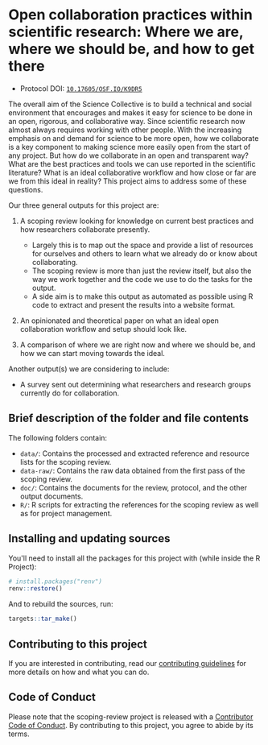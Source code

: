 # Open collaboration practices within scientific research: Where we are, where we should be, and how to get there

-   Protocol DOI:
    [`10.17605/OSF.IO/K9DR5`](https://doi.org/10.17605/OSF.IO/K9DR5)

The overall aim of the Science Collective is to build a technical and
social environment that encourages and makes it easy for science to be
done in an open, rigorous, and collaborative way. Since scientific
research now almost always requires working with other people. With the
increasing emphasis on and demand for science to be more open, how we
collaborate is a key component to making science more easily open from
the start of any project. But how do we collaborate in an open and
transparent way? What are the best practices and tools we can use
reported in the scientific literature? What is an ideal collaborative
workflow and how close or far are we from this ideal in reality? This
project aims to address some of these questions.

Our three general outputs for this project are:

1.  A scoping review looking for knowledge on current best practices and
    how researchers collaborate presently.

    -   Largely this is to map out the space and provide a list of
        resources for ourselves and others to learn what we already do
        or know about collaborating.
    -   The scoping review is more than just the review itself, but also
        the way we work together and the code we use to do the tasks for
        the output.
    -   A side aim is to make this output as automated as possible using
        R code to extract and present the results into a website format.

2.  An opinionated and theoretical paper on what an ideal open
    collaboration workflow and setup should look like.

3.  A comparison of where we are right now and where we should be, and
    how we can start moving towards the ideal.

Another output(s) we are considering to include:

-   A survey sent out determining what researchers and research groups
    currently do for collaboration.

## Brief description of the folder and file contents

The following folders contain:

-   `data/`: Contains the processed and extracted reference and resource
    lists for the scoping review.
-   `data-raw/`: Contains the raw data obtained from the first pass of
    the scoping review.
-   `doc/`: Contains the documents for the review, protocol, and the
    other output documents.
-   `R/`: R scripts for extracting the references for the scoping review
    as well as for project management.

## Installing and updating sources

You'll need to install all the packages for this project with (while
inside the R Project):

``` r
# install.packages("renv")
renv::restore()
```

And to rebuild the sources, run:

``` r
targets::tar_make()
```

## Contributing to this project

If you are interested in contributing, read our [contributing
guidelines](CONTRIBUTING.md) for more details on how and what you can
do.

## Code of Conduct

Please note that the scoping-review project is released with a
[Contributor Code of
Conduct](https://contributor-covenant.org/version/2/0/CODE_OF_CONDUCT.html).
By contributing to this project, you agree to abide by its terms.
